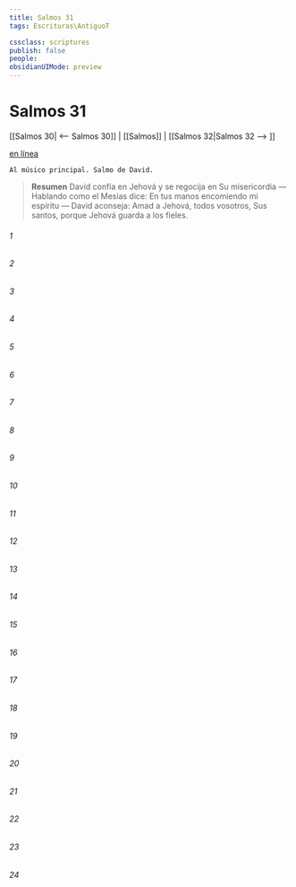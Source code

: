 ```yaml
---
title: Salmos 31
tags: Escrituras\AntiguoT

cssclass: scriptures
publish: false
people:
obsidianUIMode: preview
---
```


# Salmos 31
[[Salmos 30| <-- Salmos 30]] | [[Salmos]] | [[Salmos 32|Salmos 32 --> ]]

[en línea](https://churchofjesuschrist.org/study/scriptures/ot/ps/31?lang=spa)

```
Al músico principal. Salmo de David.
```

> __Resumen__
David confía en Jehová y se regocija en Su misericordia — Hablando como el Mesías dice: En tus manos encomiendo mi espíritu — David aconseja: Amad a Jehová, todos vosotros, Sus santos, porque Jehová guarda a los fieles.

###### 1 


###### 2 


###### 3 


###### 4 


###### 5 


###### 6 


###### 7 


###### 8 


###### 9 


###### 10 


###### 11 


###### 12 


###### 13 


###### 14 


###### 15 


###### 16 


###### 17 


###### 18 


###### 19 


###### 20 


###### 21 


###### 22 


###### 23 


###### 24 



